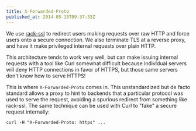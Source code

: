 ```yaml
---
title: X-Forwarded-Proto
published_at: 2014-05-15T09:37:33Z
---
```


We use [rack-ssl](https://github.com/josh/rack-ssl) to redirect users making
requests over raw HTTP and force users onto a secure connection. We also
terminate TLS at a reverse proxy, and have it make privileged internal requests
over plain HTTP.

This architecture tends to work very well, but can make issuing internal
requests with a tool like Curl somewhat difficult because individual servers
will deny HTTP connections in favor of HTTPS, but those same servers don't know
how to serve HTTPS!

This is where `X-Forwarded-Proto` comes in. This unstandardized but de facto
standard allows a proxy to hint to backends that a particular protocol was used
to serve the request, avoiding a spurious redirect from something like
rack-ssl. The same technique can be used with Curl to "fake" a secure request
internally:

```
curl -H "X-Forwarded-Proto: https" ...
```
